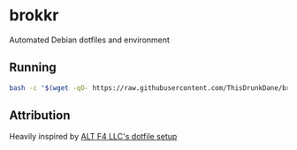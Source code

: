 # brokkr
Automated Debian dotfiles and environment

## Running

```bash
bash -c "$(wget -qO- https://raw.githubusercontent.com/ThisDrunkDane/brokkr/main/bin/brokkr) -k"
```

## Attribution

Heavily inspired by [ALT F4 LLC's dotfile setup](https://github.com/ALT-F4-LLC/dotfiles)
